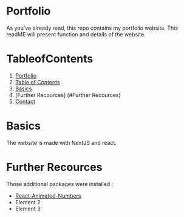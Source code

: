 # Portfolio

As you've already read, this repo contains my portfolio website. This readME will present function and details of the website. 

# TableofContents

1. [Portfolio](#Portfolio)
2. [Table of Contents](#TableofContents)
3. [Basics](#Basics)
4. [Further Recources] (#Further Recources)
9. [Contact](#Contact)

# Basics

The website is made with NextJS and react.

# Further Recources

Those additional packages were installed : 

- [React-Animated-Numbers](https://www.npmjs.com/package/react-animated-number)
- Element 2
- Element 3
